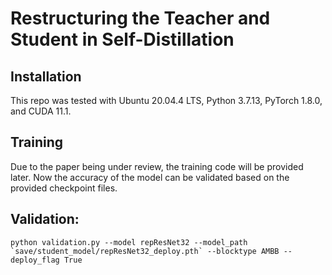 # Restructuring the Teacher and Student in Self-Distillation

## Installation

This repo was tested with Ubuntu 20.04.4 LTS, Python 3.7.13, PyTorch 1.8.0, and CUDA 11.1.

## Training

Due to the paper being under review, the training code will be provided later.
Now the accuracy of the model can be validated based on the provided checkpoint files. 

## Validation:
```
python validation.py --model repResNet32 --model_path `save/student_model/repResNet32_deploy.pth` --blocktype AMBB --deploy_flag True
```
